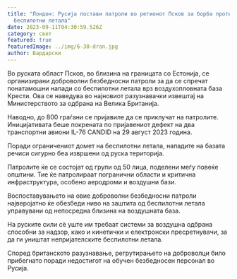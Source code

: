 ```yaml
---
title: "Лондон: Русија постави патроли во регионот Псков за борба против
  беспилотни летала"
date: 2023-09-11T04:30:59.526Z
category: свет
featured: true
featuredImage: ../img/6-30-dron.jpg
author: Вардарски
---
```

Во руската област Псков, во близина на границата со Естонија, се организирани доброволни безбедносни патроли за да се спречат понатамошни напади со беспилотни летала врз воздухопловната база Крести. Ова се наведува во најновиот разузнавачки извештај на Министерството за одбрана на Велика Британија.

Наводно, до 800 граѓани се пријавиле да се приклучат на патролите. Иницијативата беше покрената по пријавениот дефект на два транспортни авиони IL-76 CANDID на 29 август 2023 година.

Поради ограничениот домет на беспилотни летала, нападите на базата речиси сигурно беа извршени од руска територија.

Патролите ќе се состојат од групи од 50 лица, поделени меѓу повеќе општини. Тие ќе патролираат погранични области и критична инфраструктура, особено аеродроми и воздушни бази.

Воспоставувањето на овие доброволни безбедносни патроли најверојатно ќе обезбеди ниво на заштита од беспилотни летала управувани од непосредна близина на воздушната база.

На руските сили сè уште им требаат системи за воздушна одбрана способни за надзор, како и кинетички и електронски пресретнувачи, за да ги уништат непријателските беспилотни летала.

Според британското разузнавање, регрутирањето на доброволци било прибегнато поради недостигот на обучен безбедносен персонал во Русија.